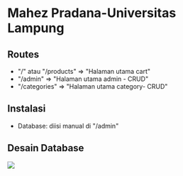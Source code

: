 

# Mahez Pradana-Universitas Lampung

## Routes
- "/" atau "/products" => "Halaman utama cart"
- "/admin" => "Halaman utama admin - CRUD"
- "/categories" => "Halaman utama category- CRUD"

## Instalasi
- Database: diisi manual di "/admin"

## Desain Database

![](../../Downloads/drawSQL-tugas-crud-export-2023-03-24.png)
